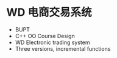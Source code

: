 WD 电商交易系统  
=======================  

* BUPT
* C++ OO Course Design
* WD Electronic trading system
* Three versions, incremental functions

